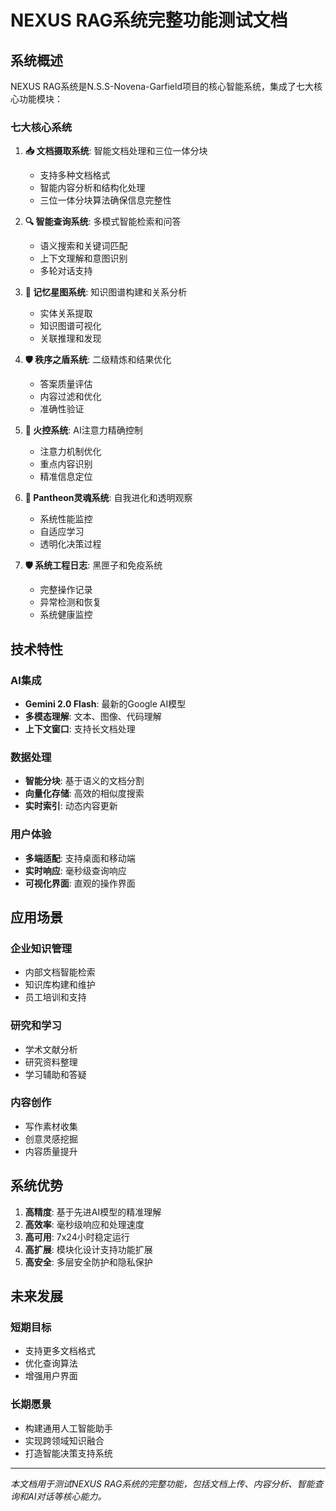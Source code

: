 # NEXUS RAG系统完整功能测试文档

## 系统概述

NEXUS RAG系统是N.S.S-Novena-Garfield项目的核心智能系统，集成了七大核心功能模块：

### 七大核心系统

1. **📥 文档摄取系统**: 智能文档处理和三位一体分块
   - 支持多种文档格式
   - 智能内容分析和结构化处理
   - 三位一体分块算法确保信息完整性

2. **🔍 智能查询系统**: 多模式智能检索和问答
   - 语义搜索和关键词匹配
   - 上下文理解和意图识别
   - 多轮对话支持

3. **🌌 记忆星图系统**: 知识图谱构建和关系分析
   - 实体关系提取
   - 知识图谱可视化
   - 关联推理和发现

4. **🛡️ 秩序之盾系统**: 二级精炼和结果优化
   - 答案质量评估
   - 内容过滤和优化
   - 准确性验证

5. **🎯 火控系统**: AI注意力精确控制
   - 注意力机制优化
   - 重点内容识别
   - 精准信息定位

6. **🌟 Pantheon灵魂系统**: 自我进化和透明观察
   - 系统性能监控
   - 自适应学习
   - 透明化决策过程

7. **🛡️ 系统工程日志**: 黑匣子和免疫系统
   - 完整操作记录
   - 异常检测和恢复
   - 系统健康监控

## 技术特性

### AI集成
- **Gemini 2.0 Flash**: 最新的Google AI模型
- **多模态理解**: 文本、图像、代码理解
- **上下文窗口**: 支持长文档处理

### 数据处理
- **智能分块**: 基于语义的文档分割
- **向量化存储**: 高效的相似度搜索
- **实时索引**: 动态内容更新

### 用户体验
- **多端适配**: 支持桌面和移动端
- **实时响应**: 毫秒级查询响应
- **可视化界面**: 直观的操作界面

## 应用场景

### 企业知识管理
- 内部文档智能检索
- 知识库构建和维护
- 员工培训和支持

### 研究和学习
- 学术文献分析
- 研究资料整理
- 学习辅助和答疑

### 内容创作
- 写作素材收集
- 创意灵感挖掘
- 内容质量提升

## 系统优势

1. **高精度**: 基于先进AI模型的精准理解
2. **高效率**: 毫秒级响应和处理速度
3. **高可用**: 7x24小时稳定运行
4. **高扩展**: 模块化设计支持功能扩展
5. **高安全**: 多层安全防护和隐私保护

## 未来发展

### 短期目标
- 支持更多文档格式
- 优化查询算法
- 增强用户界面

### 长期愿景
- 构建通用人工智能助手
- 实现跨领域知识融合
- 打造智能决策支持系统

---

*本文档用于测试NEXUS RAG系统的完整功能，包括文档上传、内容分析、智能查询和AI对话等核心能力。*